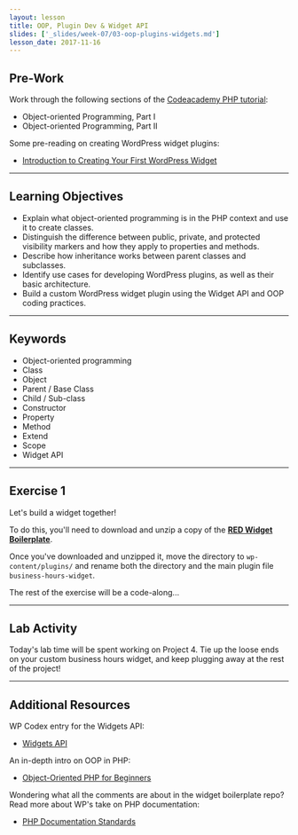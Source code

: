```yaml
---
layout: lesson
title: OOP, Plugin Dev & Widget API
slides: ['_slides/week-07/03-oop-plugins-widgets.md']
lesson_date: 2017-11-16
---
```


## Pre-Work

Work through the following sections of the [Codeacademy PHP tutorial](https://www.codecademy.com/en/tracks/php):

- Object-oriented Programming, Part I
- Object-oriented Programming, Part II

Some pre-reading on creating WordPress widget plugins:

- [Introduction to Creating Your First WordPress Widget](https://code.tutsplus.com/series/introduction-to-creating-your-first-wordpress-widget--cms-721)

---

## Learning Objectives

- Explain what object-oriented programming is in the PHP context and use it to create classes.
- Distinguish the difference between public, private, and protected visibility markers and how they apply to properties and methods.
- Describe how inheritance works between parent classes and subclasses.
- Identify use cases for developing WordPress plugins, as well as their basic architecture.
- Build a custom WordPress widget plugin using the Widget API and OOP coding practices.

---

## Keywords

- Object-oriented programming
- Class
- Object
- Parent / Base Class
- Child / Sub-class
- Constructor
- Property
- Method
- Extend
- Scope
- Widget API

---

## Exercise 1

Let's build a widget together!

To do this, you'll need to download and unzip a copy of the **[RED Widget Boilerplate](https://github.com/redacademy/red-widget-boilerplate/archive/master.zip)**.

Once you've downloaded and unzipped it, move the directory to `wp-content/plugins/` and rename both the directory and the main plugin file `business-hours-widget`.

The rest of the exercise will be a code-along...

---

## Lab Activity

Today's lab time will be spent working on Project 4. Tie up the loose ends on your custom business hours widget, and keep plugging away at the rest of the project!

---

## Additional Resources

WP Codex entry for the Widgets API:

- [Widgets API](https://codex.wordpress.org/Widget_API)

An in-depth intro on OOP in PHP:

- [Object-Oriented PHP for Beginners](https://code.tutsplus.com/tutorials/object-oriented-php-for-beginners--net-12762)

Wondering what all the comments are about in the widget boilerplate repo? Read more about WP's take on PHP documentation:

- [PHP Documentation Standards](https://make.wordpress.org/core/handbook/best-practices/inline-documentation-standards/php/)
